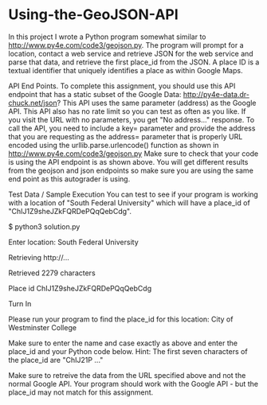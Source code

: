 # Using-the-GeoJSON-API
In this project I wrote a Python program somewhat similar to http://www.py4e.com/code3/geojson.py. The program will prompt for a location, contact a web service and retrieve JSON for the web service and parse that data, and retrieve the first place_id from the JSON. A place ID is a textual identifier that uniquely identifies a place as within Google Maps.

API End Points.
To complete this assignment, you should use this API endpoint that has a static subset of the Google Data:
http://py4e-data.dr-chuck.net/json?
This API uses the same parameter (address) as the Google API. This API also has no rate limit so you can test as often as you like. If you visit the URL with no parameters, you get "No address..." response.
To call the API, you need to include a key= parameter and provide the address that you are requesting as the address= parameter that is properly URL encoded using the urllib.parse.urlencode() function as shown in http://www.py4e.com/code3/geojson.py
Make sure to check that your code is using the API endpoint is as shown above. You will get different results from the geojson and json endpoints so make sure you are using the same end point as this autograder is using.

Test Data / Sample Execution
You can test to see if your program is working with a location of "South Federal University" which will have a place_id of "ChIJ1Z9sheJZkFQRDePQqQebCdg".

$ python3 solution.py

Enter location: South Federal University

Retrieving http://...

Retrieved 2279 characters

Place id ChIJ1Z9sheJZkFQRDePQqQebCdg

Turn In

Please run your program to find the place_id for this location: City of Westminster College

Make sure to enter the name and case exactly as above and enter the place_id and your Python code below. Hint: The first seven characters of the place_id are "ChIJ21P ..."

Make sure to retreive the data from the URL specified above and not the normal Google API. Your program should work with the Google API - but the place_id may not match for this assignment.

